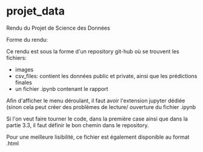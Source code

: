 # projet_data
Rendu du Projet de Science des Données

Forme du rendu:

Ce rendu est sous la forme d'un repository git-hub où se trouvent les fichiers:
- images
- csv_files: contient les données public et private, ainsi que les prédictions finales
- un fichier .ipynb contenant le rapport

Afin d'afficher le menu déroulant, il faut avoir l'extension jupyter dédiée (sinon cela peut créer des problèmes de lecture/ ouverture du fichier .ipynb

Si l'on veut faire tourner le code, dans la première case ainsi que dans la partie 3.3, il faut définir le bon chemin dans le repository.

Pour une meilleure lisibilité, ce fichier est également disponible au format .html
